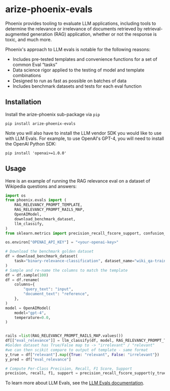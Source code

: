 # arize-phoenix-evals

Phoenix provides tooling to evaluate LLM applications, including tools to determine the relevance or irrelevance of documents retrieved by retrieval-augmented generation (RAG) application, whether or not the response is toxic, and much more.

Phoenix's approach to LLM evals is notable for the following reasons:

-   Includes pre-tested templates and convenience functions for a set of common Eval “tasks”
-   Data science rigor applied to the testing of model and template combinations
-   Designed to run as fast as possible on batches of data
-   Includes benchmark datasets and tests for each eval function

## Installation

Install the arize-phoenix sub-package via `pip`

```shell
pip install arize-phoenix-evals
```

Note you will also have to install the LLM vendor SDK you would like to use with LLM Evals. For example, to use OpenAI's GPT-4, you will need to install the OpenAI Python SDK:

```shell
pip install 'openai>=1.0.0'
```

## Usage

Here is an example of running the RAG relevance eval on a dataset of Wikipedia questions and answers:

```python
import os
from phoenix.evals import (
    RAG_RELEVANCY_PROMPT_TEMPLATE,
    RAG_RELEVANCY_PROMPT_RAILS_MAP,
    OpenAIModel,
    download_benchmark_dataset,
    llm_classify,
)
from sklearn.metrics import precision_recall_fscore_support, confusion_matrix, ConfusionMatrixDisplay

os.environ["OPENAI_API_KEY"] = "<your-openai-key>"

# Download the benchmark golden dataset
df = download_benchmark_dataset(
    task="binary-relevance-classification", dataset_name="wiki_qa-train"
)
# Sample and re-name the columns to match the template
df = df.sample(100)
df = df.rename(
    columns={
        "query_text": "input",
        "document_text": "reference",
    },
)
model = OpenAIModel(
    model="gpt-4",
    temperature=0.0,
)


rails =list(RAG_RELEVANCY_PROMPT_RAILS_MAP.values())
df[["eval_relevance"]] = llm_classify(df, model, RAG_RELEVANCY_PROMPT_TEMPLATE, rails)
#Golden dataset has True/False map to -> "irrelevant" / "relevant"
#we can then scikit compare to output of template - same format
y_true = df["relevant"].map({True: "relevant", False: "irrelevant"})
y_pred = df["eval_relevance"]

# Compute Per-Class Precision, Recall, F1 Score, Support
precision, recall, f1, support = precision_recall_fscore_support(y_true, y_pred)
```

To learn more about LLM Evals, see the [LLM Evals documentation](https://docs.arize.com/phoenix/concepts/llm-evals/).
